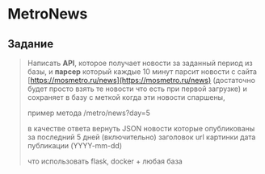 # MetroNews

## Задание
> Написать **API**, которое получает новости за заданный период из базы,
и **парсер** который каждые 10 минут парсит новости
с сайта [https://mosmetro.ru/news](https://mosmetro.ru/news)
(достаточно будет просто взять те новости что есть при первой загрузке)
и сохраняет в базу с меткой когда эти новости спаршены,
>
> пример метода
> /metro/news?day=5
>
> в качестве ответа вернуть JSON новости которые опубликованы за последний 5 дней (включительно)
> заголовок
> url картинки
> дата публикации (YYYY-mm-dd)
>
> что использовать
> flask, docker + любая база